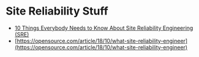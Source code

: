 # Site Reliability Stuff

- [10 Things Everybody Needs to Know About Site Reliability Engineering (SRE)](https://blog.newrelic.com/technology/site-reliability-engineering-careers/)
- [https://opensource.com/article/18/10/what-site-reliability-engineer](https://opensource.com/article/18/10/what-site-reliability-engineer)
